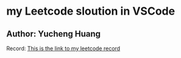 # my Leetcode sloution in VSCode
## Author: Yucheng Huang


Record: [This is the link to my leetcode record](https://docs.google.com/spreadsheets/d/1eKBuGBjS6boifjtXCFpMzRhAVeU17QxXokARgtz6-ZA/edit#gid=0)
